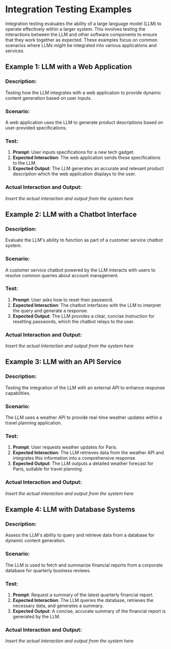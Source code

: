 # Integration Testing Examples

Integration testing evaluates the ability of a large language model (LLM) to operate effectively within a larger system. This involves testing the interactions between the LLM and other software components to ensure that they work together as expected. These examples focus on common scenarios where LLMs might be integrated into various applications and services.

## Example 1: LLM with a Web Application

### Description:
Testing how the LLM integrates with a web application to provide dynamic content generation based on user inputs.

### Scenario:
A web application uses the LLM to generate product descriptions based on user-provided specifications.

### Test:
1. **Prompt**: User inputs specifications for a new tech gadget.
2. **Expected Interaction**: The web application sends these specifications to the LLM.
3. **Expected Output**: The LLM generates an accurate and relevant product description which the web application displays to the user.

### Actual Interaction and Output:
*Insert the actual interaction and output from the system here*

## Example 2: LLM with a Chatbot Interface

### Description:
Evaluate the LLM's ability to function as part of a customer service chatbot system.

### Scenario:
A customer service chatbot powered by the LLM interacts with users to resolve common queries about account management.

### Test:
1. **Prompt**: User asks how to reset their password.
2. **Expected Interaction**: The chatbot interfaces with the LLM to interpret the query and generate a response.
3. **Expected Output**: The LLM provides a clear, concise instruction for resetting passwords, which the chatbot relays to the user.

### Actual Interaction and Output:
*Insert the actual interaction and output from the system here*

## Example 3: LLM with an API Service

### Description:
Testing the integration of the LLM with an external API to enhance response capabilities.

### Scenario:
The LLM uses a weather API to provide real-time weather updates within a travel planning application.

### Test:
1. **Prompt**: User requests weather updates for Paris.
2. **Expected Interaction**: The LLM retrieves data from the weather API and integrates this information into a comprehensive response.
3. **Expected Output**: The LLM outputs a detailed weather forecast for Paris, suitable for travel planning.

### Actual Interaction and Output:
*Insert the actual interaction and output from the system here*

## Example 4: LLM with Database Systems

### Description:
Assess the LLM's ability to query and retrieve data from a database for dynamic content generation.

### Scenario:
The LLM is used to fetch and summarize financial reports from a corporate database for quarterly business reviews.

### Test:
1. **Prompt**: Request a summary of the latest quarterly financial report.
2. **Expected Interaction**: The LLM queries the database, retrieves the necessary data, and generates a summary.
3. **Expected Output**: A concise, accurate summary of the financial report is generated by the LLM.

### Actual Interaction and Output:
*Insert the actual interaction and output from the system here*
